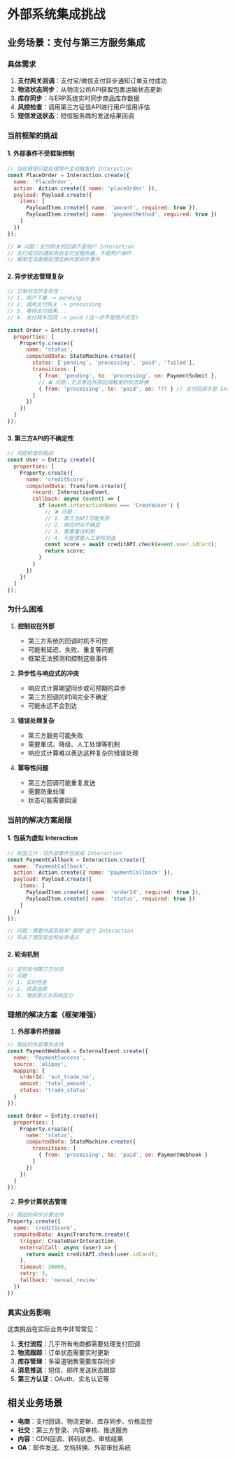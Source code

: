 # 外部系统集成挑战

## 业务场景：支付与第三方服务集成

### 具体需求
1. **支付网关回调**：支付宝/微信支付异步通知订单支付成功
2. **物流状态同步**：从物流公司API获取包裹运输状态更新
3. **库存同步**：与ERP系统实时同步商品库存数据
4. **风控检查**：调用第三方征信API进行用户信用评估
5. **短信发送状态**：短信服务商的发送结果回调

### 当前框架的挑战

#### 1. 外部事件不受框架控制
```javascript
// 当前框架只能处理用户主动触发的 Interaction
const PlaceOrder = Interaction.create({
  name: 'PlaceOrder',
  action: Action.create({ name: 'placeOrder' }),
  payload: Payload.create({
    items: [
      PayloadItem.create({ name: 'amount', required: true }),
      PayloadItem.create({ name: 'paymentMethod', required: true })
    ]
  })
});

// ❌ 问题：支付网关的回调不是用户 Interaction
// 支付成功的通知来自支付宝服务器，不是用户操作
// 框架无法直接处理这种外部异步事件
```

#### 2. 异步状态管理复杂
```javascript
// 订单状态的复杂性：
// 1. 用户下单 -> pending
// 2. 调用支付网关 -> processing  
// 3. 等待支付结果...
// 4. 支付网关回调 -> paid (这一步不是用户交互)

const Order = Entity.create({
  properties: [
    Property.create({
      name: 'status',
      computedData: StateMachine.create({
        states: ['pending', 'processing', 'paid', 'failed'],
        transitions: [
          { from: 'pending', to: 'processing', on: PaymentSubmit },
          // ❌ 问题：无法表达外部回调触发的状态转换
          { from: 'processing', to: 'paid', on: ??? } // 支付回调不是 Interaction
        ]
      })
    })
  ]
});
```

#### 3. 第三方API的不确定性
```javascript
// 风控检查的挑战
const User = Entity.create({
  properties: [
    Property.create({
      name: 'creditScore',
      computedData: Transform.create({
        record: InteractionEvent,
        callback: async (event) => {
          if (event.interactionName === 'CreateUser') {
            // ❌ 问题：
            // 1. 第三方API可能失败
            // 2. 响应时间不确定
            // 3. 需要重试机制
            // 4. 可能需要人工审核兜底
            const score = await creditAPI.check(event.user.idCard);
            return score;
          }
        }
      })
    })
  ]
});
```

### 为什么困难

1. **控制权在外部**
   - 第三方系统的回调时机不可控
   - 可能有延迟、失败、重复等问题
   - 框架无法预测和控制这些事件

2. **异步性与响应式的冲突**
   - 响应式计算期望同步或可预期的异步
   - 第三方回调的时间完全不确定
   - 可能永远不会到达

3. **错误处理复杂**
   - 第三方服务可能失败
   - 需要重试、降级、人工处理等机制
   - 响应式计算难以表达这种复杂的错误处理

4. **幂等性问题**
   - 第三方回调可能重复发送
   - 需要防重处理
   - 状态可能需要回滚

### 当前的解决方案局限

#### 1. 包装为虚拟 Interaction
```javascript
// 权宜之计：将外部事件包装成 Interaction
const PaymentCallback = Interaction.create({
  name: 'PaymentCallback',
  action: Action.create({ name: 'paymentCallback' }),
  payload: Payload.create({
    items: [
      PayloadItem.create({ name: 'orderId', required: true }),
      PayloadItem.create({ name: 'status', required: true })
    ]
  })
});

// 问题：需要外部系统来"调用"这个 Interaction
// 失去了类型安全和业务语义
```

#### 2. 轮询机制
```javascript
// 定时轮询第三方状态
// 问题：
// 1. 实时性差
// 2. 资源浪费
// 3. 增加第三方系统压力
```

### 理想的解决方案（框架增强）

1. **外部事件桥接器**
```javascript
// 假设的外部事件支持
const PaymentWebhook = ExternalEvent.create({
  name: 'PaymentSuccess',
  source: 'alipay',
  mapping: {
    orderId: 'out_trade_no',
    amount: 'total_amount',
    status: 'trade_status'
  }
});

const Order = Entity.create({
  properties: [
    Property.create({
      name: 'status',
      computedData: StateMachine.create({
        transitions: [
          { from: 'processing', to: 'paid', on: PaymentWebhook }
        ]
      })
    })
  ]
});
```

2. **异步计算状态管理**
```javascript
// 假设的异步计算支持
Property.create({
  name: 'creditScore',
  computedData: AsyncTransform.create({
    trigger: CreateUserInteraction,
    externalCall: async (user) => {
      return await creditAPI.check(user.idCard);
    },
    timeout: 30000,
    retry: 3,
    fallback: 'manual_review'
  })
})
```

### 真实业务影响

这类挑战在实际业务中非常常见：

1. **支付流程**：几乎所有电商都需要处理支付回调
2. **物流跟踪**：订单状态需要实时更新
3. **库存管理**：多渠道销售需要库存同步
4. **消息推送**：短信、邮件发送状态跟踪
5. **第三方认证**：OAuth、实名认证等

## 相关业务场景

- **电商**：支付回调、物流更新、库存同步、价格监控
- **社交**：第三方登录、内容审核、推送服务
- **内容**：CDN回调、转码状态、审核结果
- **OA**：邮件发送、文档转换、外部审批系统